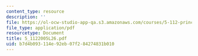 ```yaml
---
content_type: resource
description: ''
file: https://ol-ocw-studio-app-qa.s3.amazonaws.com/courses/5-112-principles-of-chemical-science-fall-2005/b7d4b093114e92eb07f284274831b010_5_1122005L26.pdf
file_type: application/pdf
resourcetype: Document
title: 5_1122005L26.pdf
uid: b7d4b093-114e-92eb-07f2-84274831b010
---
```

